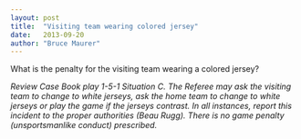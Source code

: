 ```yaml
---
layout: post
title:  "Visiting team wearing colored jersey"
date:   2013-09-20
author: "Bruce Maurer"
---
```


What is the penalty for the visiting team wearing a colored jersey?

*Review Case Book play 1-5-1 Situation C. The Referee may ask the visiting team
to change to white jerseys, ask the home team to change to white jerseys or play
the game if the jerseys contrast. In all instances, report this incident to the
proper authorities (Beau Rugg). There is no game penalty (unsportsmanlike
conduct) prescribed.*
